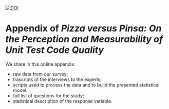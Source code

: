 [![DOI](https://zenodo.org/badge/267598029.svg)](https://zenodo.org/badge/latestdoi/267598029)

# Appendix of _Pizza versus Pinsa: On the Perception and Measurability of Unit Test Code Quality_

We share in this online appendix:
* raw data from our survey;
* trascripts of the interviews to the experts;
* scripts used to process the data and to build the presented statistical model.
* full list of questions for the study;
* statistical description of the response variable.
